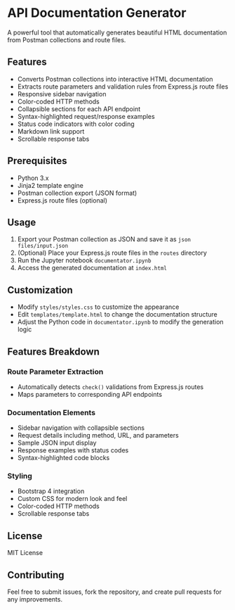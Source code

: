 # API Documentation Generator

A powerful tool that automatically generates beautiful HTML documentation from Postman collections and route files.

## Features

- Converts Postman collections into interactive HTML documentation
- Extracts route parameters and validation rules from Express.js route files
- Responsive sidebar navigation
- Color-coded HTTP methods
- Collapsible sections for each API endpoint
- Syntax-highlighted request/response examples
- Status code indicators with color coding
- Markdown link support
- Scrollable response tabs

## Prerequisites

- Python 3.x
- Jinja2 template engine
- Postman collection export (JSON format)
- Express.js route files (optional)

## Usage

1. Export your Postman collection as JSON and save it as `json files/input.json`
2. (Optional) Place your Express.js route files in the `routes` directory
3. Run the Jupyter notebook `documentator.ipynb`
4. Access the generated documentation at `index.html`

## Customization

- Modify `styles/styles.css` to customize the appearance
- Edit `templates/template.html` to change the documentation structure
- Adjust the Python code in `documentator.ipynb` to modify the generation logic

## Features Breakdown

### Route Parameter Extraction
- Automatically detects `check()` validations from Express.js routes
- Maps parameters to corresponding API endpoints

### Documentation Elements
- Sidebar navigation with collapsible sections
- Request details including method, URL, and parameters
- Sample JSON input display
- Response examples with status codes
- Syntax-highlighted code blocks

### Styling
- Bootstrap 4 integration
- Custom CSS for modern look and feel
- Color-coded HTTP methods
- Scrollable response tabs

## License

MIT License

## Contributing

Feel free to submit issues, fork the repository, and create pull requests for any improvements.
